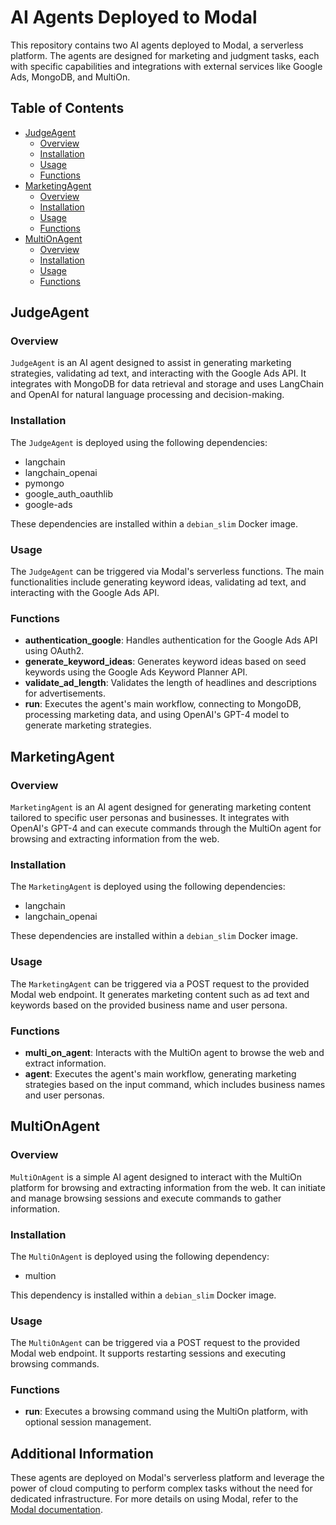 # AI Agents Deployed to Modal

This repository contains two AI agents deployed to Modal, a serverless platform. The agents are designed for marketing and judgment tasks, each with specific capabilities and integrations with external services like Google Ads, MongoDB, and MultiOn.

## Table of Contents

- [JudgeAgent](#judgeagent)
  - [Overview](#overview)
  - [Installation](#installation)
  - [Usage](#usage)
  - [Functions](#functions)
- [MarketingAgent](#marketingagent)
  - [Overview](#overview-1)
  - [Installation](#installation-1)
  - [Usage](#usage-1)
  - [Functions](#functions-1)
- [MultiOnAgent](#multionagent)
  - [Overview](#overview-2)
  - [Installation](#installation-2)
  - [Usage](#usage-2)
  - [Functions](#functions-2)

## JudgeAgent

### Overview

`JudgeAgent` is an AI agent designed to assist in generating marketing strategies, validating ad text, and interacting with the Google Ads API. It integrates with MongoDB for data retrieval and storage and uses LangChain and OpenAI for natural language processing and decision-making.

### Installation

The `JudgeAgent` is deployed using the following dependencies:

- langchain
- langchain_openai
- pymongo
- google_auth_oauthlib
- google-ads

These dependencies are installed within a `debian_slim` Docker image.

### Usage

The `JudgeAgent` can be triggered via Modal's serverless functions. The main functionalities include generating keyword ideas, validating ad text, and interacting with the Google Ads API.

### Functions

- **authentication_google**: Handles authentication for the Google Ads API using OAuth2.
- **generate_keyword_ideas**: Generates keyword ideas based on seed keywords using the Google Ads Keyword Planner API.
- **validate_ad_length**: Validates the length of headlines and descriptions for advertisements.
- **run**: Executes the agent's main workflow, connecting to MongoDB, processing marketing data, and using OpenAI's GPT-4 model to generate marketing strategies.

## MarketingAgent

### Overview

`MarketingAgent` is an AI agent designed for generating marketing content tailored to specific user personas and businesses. It integrates with OpenAI's GPT-4 and can execute commands through the MultiOn agent for browsing and extracting information from the web.

### Installation

The `MarketingAgent` is deployed using the following dependencies:

- langchain
- langchain_openai

These dependencies are installed within a `debian_slim` Docker image.

### Usage

The `MarketingAgent` can be triggered via a POST request to the provided Modal web endpoint. It generates marketing content such as ad text and keywords based on the provided business name and user persona.

### Functions

- **multi_on_agent**: Interacts with the MultiOn agent to browse the web and extract information.
- **agent**: Executes the agent's main workflow, generating marketing strategies based on the input command, which includes business names and user personas.

## MultiOnAgent

### Overview

`MultiOnAgent` is a simple AI agent designed to interact with the MultiOn platform for browsing and extracting information from the web. It can initiate and manage browsing sessions and execute commands to gather information.

### Installation

The `MultiOnAgent` is deployed using the following dependency:

- multion

This dependency is installed within a `debian_slim` Docker image.

### Usage

The `MultiOnAgent` can be triggered via a POST request to the provided Modal web endpoint. It supports restarting sessions and executing browsing commands.

### Functions

- **run**: Executes a browsing command using the MultiOn platform, with optional session management.

## Additional Information

These agents are deployed on Modal's serverless platform and leverage the power of cloud computing to perform complex tasks without the need for dedicated infrastructure. For more details on using Modal, refer to the [Modal documentation](https://modal.com/docs).

